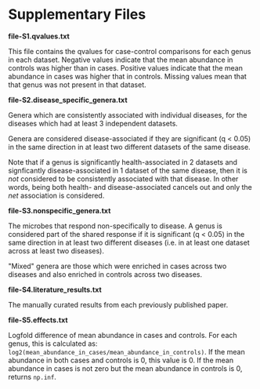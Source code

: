 # Supplementary Files

**file-S1.qvalues.txt**

This file contains the qvalues for case-control comparisons for each genus in each dataset.
Negative values indicate that the mean abundance in controls was higher than in cases.
Positive values indicate that the mean abundance in cases was higher that in controls.
Missing values mean that that genus was not present in that dataset.

**file-S2.disease_specific_genera.txt**

Genera which are consistently associated with individual diseases, for the diseases which
had at least 3 independent datasets.

Genera are considered disease-associated if they are significant (q < 0.05) in the same
direction in at least two different datasets of the same disease.

Note that if a genus is significantly health-associated in 2 datasets and signficantly
disease-associated in 1 dataset of the same disease, then it is *not* considered to be
consistently associated with that disease. In other words, being both health- and
disease-associated cancels out and only the *net* association is considered.

**file-S3.nonspecific_genera.txt**

The microbes that respond non-specifically to disease. A genus is considered part of the
shared response if it is significant (q < 0.05) in the same direction in at least two
different diseases (i.e. in at least one dataset across at least two diseases).

"Mixed" genera are those which were enriched in cases across two diseases and also
enriched in controls across two diseases.

**file-S4.literature_results.txt**

The manually curated results from each previously published paper.

**file-S5.effects.txt**

Logfold difference of mean abundance in cases and controls.
For each genus, this is calculated as:
`log2(mean_abundance_in_cases/mean_abundance_in_controls)`.
If the mean abundance in both cases and controls is 0, this value
is 0. If the mean abundance in cases is not zero but the mean
abundance in controls is 0, returns `np.inf`.
